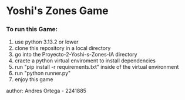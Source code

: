 # Yoshi's Zones Game

### To run this Game:
1. use python 3.13.2 or lower
2. clone this repository in a local directory
3. go into the Proyecto-2-Yoshi-s-Zones-IA directory
4. craete a python virtual enviroment to install dependencies
5. run "pip install -r requirements.txt" inside of the virtual environment
6. run "python runner.py"
7. enjoy this game

author: Andres Ortega - 2241885
